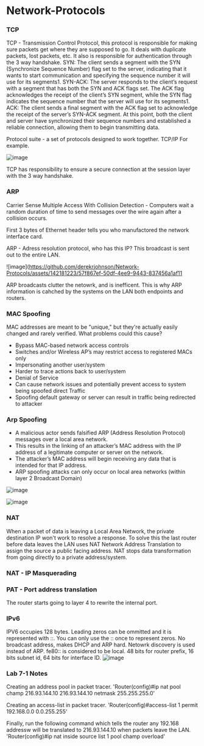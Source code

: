 # Network-Protocols

### TCP
TCP - Transmission Control Protocol, this protocol is responsible for making sure packets get where they are supposed to go. It deals with duplicate packets, lost packets, etc. It also is responsible for authentication through the 3 way handshake. SYN: The client sends a segment with the SYN (Synchronize Sequence Number) flag set to the server, indicating that it wants to start communication and specifying the sequence number it will use for its segments1.
SYN-ACK: The server responds to the client’s request with a segment that has both the SYN and ACK flags set. The ACK flag acknowledges the receipt of the client’s SYN segment, while the SYN flag indicates the sequence number that the server will use for its segments1.
ACK: The client sends a final segment with the ACK flag set to acknowledge the receipt of the server’s SYN-ACK segment. At this point, both the client and server have synchronized their sequence numbers and established a reliable connection, allowing them to begin transmitting data.

Protocol suite - a set of protocols designed to work together. TCP/IP For example.

![image](https://github.com/derekrjohnson/Network-Protocols/assets/142181223/30d776cb-117d-4c29-b39e-7cff6cfdbd2d)

TCP has responsibility to ensure a secure connection at the session layer with the 3 way handshake.


### ARP
Carrier Sense Multiple Access With Collision Detection - Computers wait a random duration of time to send messages over the wire again after a collision occurs.

First 3 bytes of Ethernet header tells you who manufactored the network interface card.

ARP - Adress resolution protocol, who has this IP? This broadcast is sent out to the entire LAN. 

![image](https://github.com/derekrjohnson/Network-Protocols/assets/142181223/57f867ef-50df-4ee9-9443-837456a1af11

ARP broadcasts clutter the netowrk, and is inefficent. This is why ARP information is cahched by the systems on the LAN both endpoints and routers.

### MAC Spoofing

MAC addresses are meant to be "unique," but they're actually
easily changed and rarely verified. What problems could this
cause?

* Bypass MAC-based network access controls
* Switches and/or Wireless AP’s may restrict access to registered MACs only
* Impersonating another user/system
* Harder to trace actions back to user/system
* Denial of Service
* Can cause network issues and potentially prevent access to system being spoofed  direct Traffic
* Spoofing default gateway or server can result in traffic being redirected to attacker

### Arp Spoofing

* A malicious actor sends falsified ARP (Address Resolution Protocol) messages over a local area network.
* This results in the linking of an attacker’s MAC address with the IP address of a legitimate computer or server on the network.
* The attacker’s MAC address will begin receiving any data that is intended for that IP address.
* ARP spoofing attacks can only occur on local area networks (within layer 2 Broadcast Domain)

![image](https://github.com/derekrjohnson/Network-Protocols/assets/142181223/c22679e5-d9af-45d2-90d4-6ccbc57bb3f2)

![image](https://github.com/derekrjohnson/Network-Protocols/assets/142181223/4baa6507-0d1e-48c8-a502-136a85024418)

### NAT

When a packet of data is leaving a Local Area Network, the private destination IP won't work to resolve a response. To solve this the last router before data leaves the LAN uses NAT Network Address Translation to assign the source a public facing address. NAT stops data transformation from going directly to a private address/system.

### NAT - IP Masquerading 

### PAT - Port address translation

The router starts going to layer 4 to rewrite the internal port.

### IPv6

IPV6 occupies 128 bytes. Leading zeros can be ommitted and it is represented with ::. You can only use the :: once to represent zeros. 
No broadcast address, makes DHCP and ARP hard. Netowrk discovery is used instead of ARP. 
fe80:: is considered to be local.
48 bits for router prefix, 16 bits subnet id, 64 bits for interface ID.
![image](https://github.com/derekrjohnson/Network-Protocols/assets/142181223/eb51e3e5-9192-454e-a149-6fa217f96b5b)

### Lab 7-1 Notes

Creating an address pool in packet tracer.
'Router(config)#ip nat pool champ 216.93.144.10 216.93.144.10 netmask 255.255.255.0'

Creating an access-list in packet tracer.
'Router(config)#access-list 1 permit 192.168.0.0 0.0.255.255'

Finally, run the following command which tells the router any 192.168 addressw will be translated to 216.93.144.10 when packets leave the LAN.
'Router(config)#ip nat inside source list 1 pool champ overload'













